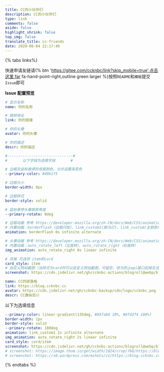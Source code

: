 ```yaml
---
title: CC的小伙伴们
description: CC的小伙伴们
type: link
comments: false
aside: false
highlight_shrink: false
top_img: false
translate_title: cc-friends
date: 2020-06-04 22:17:49
---
```


<script src='https://cdn.jsdelivr.net/npm/butterfly-friend/dist/friend.min.js'></script>
<!-- <script src="https://cdn.jsdelivr.net/gh/zykjofficial-actions/screen_shot@main/screen_shot.js"></script> -->
<div id='Friends'></div>
<script>
  var obj = {
    el: '#friend1',
    owner: 'ccknbc',
    repo: 'link',
    direction_sort: 'asc',
    sort_container: ["效果展示"],
    labelDescr: {
      效果展示: "<span style='color:#8FBC8F;'><b>部分组合效果展示，关于之前的友链，这边做了全部删除 issue 处理，我以为回复会发送邮件（实际上并没有），格式问题部分友链不显示，本来我想一个一个自己改，但还是不知道大家会选择哪种风格，所以麻烦大家自己重新申请</b></span>"
    }
  }
  try {
    btf.isJqueryLoad(function () {
      $('.flink').prepend("<div id='friend1'></div>")
      new Friend(obj)
    })
  } catch (error) {
    window.onload = function () {
      btf.isJqueryLoad(function () {
        $('.flink').prepend("<div id='friend1'></div>")
        new Friend(obj)
      })
    }
  }
</script>
<!-- <script>
    getFriendsScreenShot({
        user:"ccknbc-actions",
        repo:"blogroll",
        branch:"webp",
        suffix:"webp",
        lazyImg: "https://cdn.jsdelivr.net/gh/ccknbc-backup/photos/blog/2020-10-10~13_03_22.webp",
        duration:"5e3"
    })
</script> -->
{% tabs links%}
<!-- tab 申请须知@fas fa-check-circle -->

快速申请友链请{% btn 'https://gitee.com/ccknbc/link?skip_mobile=true',点击这里,far fa-hand-point-right,outline green larger %}按照`README`和`模板`提交`Issue`即可

**Issue 配置预览**

```yaml
# 显示名称
name: 你的名称

# 跳转地址
link: 你的链接

# 你的头像
avatar: 你的头像

# 你的描述
descr: 你的描述

#------------------------------#
#       以下字段为选填字段       #

# 边框及鼠标悬停的背景颜色，允许设置渐变色
--primary-color: #49b1f5

# 边框大小
border-width: 0px

# 边框样式
border-style: solid

# 鼠标悬停头像旋转角度
--primary-rotate: 0deg

# 边框动画 参考 https://developer.mozilla.org/zh-CN/docs/Web/CSS/animation
# 内置动画：borderFlash（边框闪现）、link_custom1(跑马灯)、link_custom(主颜色呼吸灯)
animation: borderFlash 0s infinite alternate

# 头像动画 参考 https://developer.mozilla.org/zh-CN/docs/Web/CSS/animation
# 内置动画：auto_rotate_left（左旋转）、auto_rotate_right（右旋转）
img_animation: auto_rotate_right 0s linear infinite

# 风格 可选项 item和card
card_style: item
# 自定义网站截图（当样式为card时可以自定义网站截图，可留空，但为防止api接口宕掉无法显示图，您还可以替换以下地址中我的域名部分为您的域名，每天会自动截图）
screenshot: https://cdn.jsdelivr.net/gh/ccknbc-actions/blogroll@webp/blog.ccknbc.cc.webp
```
<!-- 1. **点击我的信息，您可以复制后自行选择添加至您的友链**
2. **鼠标悬停，可显示站点`预览图`**
3. **每周`定时更新`，因此如果您想立即看到友链截图，可在审核通过后前往仓库点一下`star`**
4. **若网站截图不显示，请刷新，还有此页有`BUG`**

{% link 友链截图列表, https://cdn.jsdelivr.net/gh/ccknbc-actions/blogroll@webp, https://cdn.jsdelivr.net/gh/ccknbc-backup/cdn/logo/logo.png %}

{% ghcard ccknbc-actions/blogroll, theme=vue %}  -->

<!-- endtab -->

<!-- tab 我的信息 @fas fa-id-card -->

```yaml
name: CC的部落格
link: https://blog.ccknbc.cc
avatar: https://cdn.jsdelivr.net/gh/ccknbc-backup/cdn/logo/ccknbc.png
descr: CC康纳百川
```
以下为选填信息
```yaml
--primary-color: linear-gradient(135deg, #84fab0 10%, #8fd3f4 100%)
border-width: 1px
border-style: solid
--primary-rotate: 180deg
animation: link_custom1 2s infinite alternate
img_animation: auto_rotate_right 2s linear infinite
card_style: card/item
screenshot: https://cdn.jsdelivr.net/gh/ccknbc-actions/blogroll@webp/blog.ccknbc.cc.webp
# screenshot: https://image.thum.io/get/width/1024/crop/768/https://blog.ccknbc.cc
# screenshot: https://s0.wordpress.com/mshots/v1/https://blog.ccknbc.cc?w=1280&h=960
```
<!-- endtab -->

{% endtabs %}